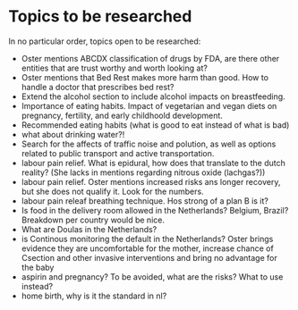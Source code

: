 # Topics to be researched

In no particular order, topics open to be researched:

* Oster mentions ABCDX classification of drugs by FDA, are there other entities that are trust worthy and worth looking at?
* Oster mentions that Bed Rest makes more harm than good. How to handle a doctor that prescribes bed rest?
* Extend the alcohol section to include alcohol impacts on breastfeeding.
* Importance of eating habits. Impact of vegetarian and vegan diets on pregnancy, fertility, and early childhoold development.
* Recommended eating habits (what is good to eat instead of what is bad)
* what about drinking water?!
* Search for the affects of traffic noise and polution, as well as options related to public transport and active transportation.
* labour pain relief. What is epidural, how does that translate to the dutch reality? (She lacks in mentions regarding nitrous oxide (lachgas?))
* labour pain relief. Oster mentions increased risks ans longer recovery, but she does not qualify it. Look for the numbers.
* labour pain releaf breathing technique. Hos strong of a plan B is it?
* Is food in the delivery room allowed in the Netherlands? Belgium, Brazil? Breakdown per country would be nice.
* What are Doulas in the Netherlands?
* is Continous monitoring the default in the Netherlands? Oster brings evidence they are uncomfortable for the mother, increase chance of Csection and other invasive interventions and bring no advantage for the baby
* aspirin and pregnancy? To be avoided, what are the risks? What to use instead?
* home birth, why is it the standard in nl?
